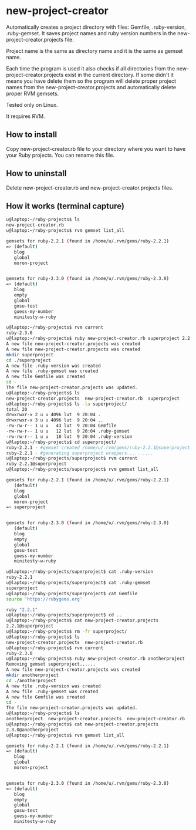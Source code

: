 # new-project-creator

Automatically creates a project directory with files: Gemfile, .ruby-version, .ruby-gemset.
It saves project names and ruby version numbers in the new-project-creator.projects file.

Project name is the same as directory name and it is the same as gemset name.

Each time the program is used it also checks if all directories from the new-project-creator.projects exist in the current directory.
If some didn't it means you have delete them so the program will delete proper project names from the new-project-creator.projects
and automatically delete proper RVM gemsets.

Tested only on Linux.

It requires RVM.

## How to install

Copy new-project-creator.rb file to your directory where you want to have your Ruby projects. You can rename this file.

## How to uninstall

Delete new-project-creator.rb and new-project-creator.projects files.

## How it works (terminal capture)

```bash
u@laptop:~/ruby-projects$ ls
new-project-creator.rb
u@laptop:~/ruby-projects$ rvm gemset list_all

gemsets for ruby-2.2.1 (found in /home/u/.rvm/gems/ruby-2.2.1)
=> (default)
   blog
   global
   moron-project


gemsets for ruby-2.3.0 (found in /home/u/.rvm/gems/ruby-2.3.0)
=> (default)
   blog
   empty
   global
   gosu-test
   guess-my-number
   minitesty-w-ruby

u@laptop:~/ruby-projects$ rvm current
ruby-2.3.0
u@laptop:~/ruby-projects$ ruby new-project-creator.rb superproject 2.2.1
A new file new-project-creator.projects was created
A new file new-project-creator.projects was created
mkdir superproject
cd ./superproject
A new file .ruby-version was created
A new file .ruby-gemset was created
A new file Gemfile was created
cd -
The file new-project-creator.projects was updated.
u@laptop:~/ruby-projects$ ls
new-project-creator.projects  new-project-creator.rb  superproject
u@laptop:~/ruby-projects$ ls -la superproject/
total 20
drwxrwxr-x 2 u u 4096 lut  9 20:04 .
drwxrwxr-x 3 u u 4096 lut  9 20:04 ..
-rw-rw-r-- 1 u u   43 lut  9 20:04 Gemfile
-rw-rw-r-- 1 u u   12 lut  9 20:04 .ruby-gemset
-rw-rw-r-- 1 u u   10 lut  9 20:04 .ruby-version
u@laptop:~/ruby-projects$ cd superproject/
ruby-2.2.1 - #gemset created /home/u/.rvm/gems/ruby-2.2.1@superproject
ruby-2.2.1 - #generating superproject wrappers..........
u@laptop:~/ruby-projects/superproject$ rvm current
ruby-2.2.1@superproject
u@laptop:~/ruby-projects/superproject$ rvm gemset list_all

gemsets for ruby-2.2.1 (found in /home/u/.rvm/gems/ruby-2.2.1)
   (default)
   blog
   global
   moron-project
=> superproject


gemsets for ruby-2.3.0 (found in /home/u/.rvm/gems/ruby-2.3.0)
   (default)
   blog
   empty
   global
   gosu-test
   guess-my-number
   minitesty-w-ruby

u@laptop:~/ruby-projects/superproject$ cat .ruby-version
ruby-2.2.1
u@laptop:~/ruby-projects/superproject$ cat .ruby-gemset 
superproject
u@laptop:~/ruby-projects/superproject$ cat Gemfile 
source 'https://rubygems.org'

ruby "2.2.1"
u@laptop:~/ruby-projects/superproject$ cd ..
u@laptop:~/ruby-projects$ cat new-project-creator.projects 
2.2.1@superproject
u@laptop:~/ruby-projects$ rm -fr superproject/
u@laptop:~/ruby-projects$ ls
new-project-creator.projects  new-project-creator.rb
u@laptop:~/ruby-projects$ rvm current
ruby-2.3.0
u@laptop:~/ruby-projects$ ruby new-project-creator.rb anotherproject
Removing gemset superproject......
A new file new-project-creator.projects was created
mkdir anotherproject
cd ./anotherproject
A new file .ruby-version was created
A new file .ruby-gemset was created
A new file Gemfile was created
cd -
The file new-project-creator.projects was updated.
u@laptop:~/ruby-projects$ ls
anotherproject  new-project-creator.projects  new-project-creator.rb
u@laptop:~/ruby-projects$ cat new-project-creator.projects 
2.3.0@anotherproject
u@laptop:~/ruby-projects$ rvm gemset list_all

gemsets for ruby-2.2.1 (found in /home/u/.rvm/gems/ruby-2.2.1)
=> (default)
   blog
   global
   moron-project


gemsets for ruby-2.3.0 (found in /home/u/.rvm/gems/ruby-2.3.0)
=> (default)
   blog
   empty
   global
   gosu-test
   guess-my-number
   minitesty-w-ruby

```
